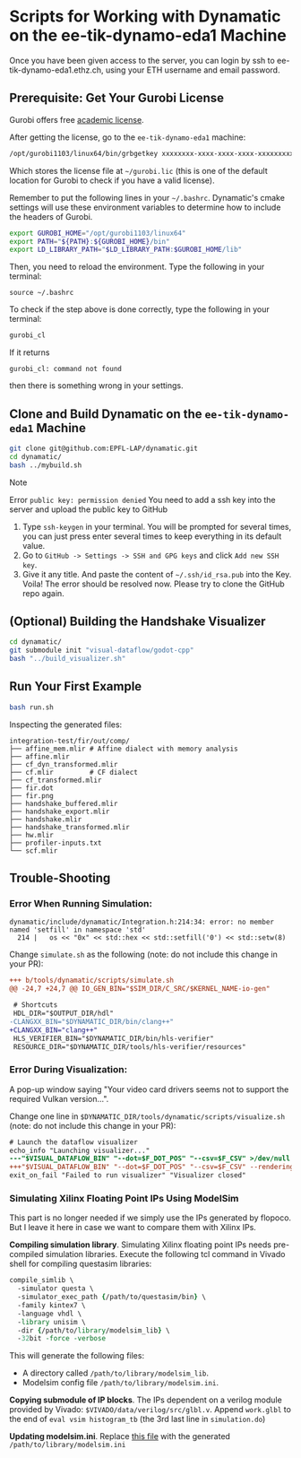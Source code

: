 # Scripts for Working with Dynamatic on the ee-tik-dynamo-eda1 Machine

Once you have been given access to the server, you can login by ssh to ee-tik-dynamo-eda1.ethz.ch, using your ETH username and email password.

## Prerequisite: Get Your Gurobi License

Gurobi offers free [academic
license](https://www.gurobi.com/academia/academic-program-and-licenses/).

After getting the license, go to the `ee-tik-dynamo-eda1` machine:

```sh
/opt/gurobi1103/linux64/bin/grbgetkey xxxxxxxx-xxxx-xxxx-xxxx-xxxxxxxxxxxx # format of your key
```

Which stores the license file at `~/gurobi.lic` (this is one of the default
location for Gurobi to check if you have a valid license).

Remember to put the following lines in your `~/.bashrc`.  Dynamatic's cmake
settings will use these environment variables to determine how to include the
headers of Gurobi.

```sh
export GUROBI_HOME="/opt/gurobi1103/linux64"
export PATH="${PATH}:${GUROBI_HOME}/bin"
export LD_LIBRARY_PATH="$LD_LIBRARY_PATH:$GUROBI_HOME/lib"
```

Then, you need to reload the environment. Type the following in your terminal:

```
source ~/.bashrc
```

To check if the step above is done correctly, type the following in your terminal:

```sh
gurobi_cl
```

If it returns 

```
gurobi_cl: command not found
```

then there is something wrong in your settings.

## Clone and Build Dynamatic on the `ee-tik-dynamo-eda1` Machine

```sh
git clone git@github.com:EPFL-LAP/dynamatic.git
cd dynamatic/
bash ../mybuild.sh
``` 

> [!NOTE]
> Error `public key: permission denied`
> You need to add a ssh key into the server and upload the public key to GitHub
> 1. Type `ssh-keygen` in your terminal. You will be prompted for several times,
>    you can just press enter several times to keep everything in its default
>    value.
> 2. Go to `GitHub -> Settings -> SSH and GPG keys` and click `Add new SSH key`.
> 3. Give it any title. And paste the content of `~/.ssh/id_rsa.pub` into the Key.
> Voila! The error should be resolved now. Please try to clone the GitHub repo
> again.


## (Optional) Building the Handshake Visualizer

```sh
cd dynamatic/
git submodule init "visual-dataflow/godot-cpp"
bash "../build_visualizer.sh"
``` 

## Run Your First Example 

```sh
bash run.sh
```

Inspecting the generated files:
```
integration-test/fir/out/comp/
├── affine_mem.mlir # Affine dialect with memory analysis
├── affine.mlir
├── cf_dyn_transformed.mlir
├── cf.mlir         # CF dialect
├── cf_transformed.mlir
├── fir.dot
├── fir.png
├── handshake_buffered.mlir
├── handshake_export.mlir
├── handshake.mlir
├── handshake_transformed.mlir
├── hw.mlir
├── profiler-inputs.txt
└── scf.mlir
```

## Trouble-Shooting

### Error When Running Simulation: 

```
dynamatic/include/dynamatic/Integration.h:214:34: error: no member named 'setfill' in namespace 'std'
  214 |   os << "0x" << std::hex << std::setfill('0') << std::setw(8)
```

Change `simulate.sh` as the following (note: do not include this change in your
PR): 
```diff
+++ b/tools/dynamatic/scripts/simulate.sh
@@ -24,7 +24,7 @@ IO_GEN_BIN="$SIM_DIR/C_SRC/$KERNEL_NAME-io-gen"

 # Shortcuts
 HDL_DIR="$OUTPUT_DIR/hdl"
-CLANGXX_BIN="$DYNAMATIC_DIR/bin/clang++"
+CLANGXX_BIN="clang++"
 HLS_VERIFIER_BIN="$DYNAMATIC_DIR/bin/hls-verifier"
 RESOURCE_DIR="$DYNAMATIC_DIR/tools/hls-verifier/resources" 
```

### Error During Visualization:

A pop-up window saying "Your video card drivers seems not to support the
required Vulkan version...".

Change one line in `$DYNAMATIC_DIR/tools/dynamatic/scripts/visualize.sh` (note:
do not include this change in your PR):

```diff
# Launch the dataflow visualizer
echo_info "Launching visualizer..."
---"$VISUAL_DATAFLOW_BIN" "--dot=$F_DOT_POS" "--csv=$F_CSV" >/dev/null
+++"$VISUAL_DATAFLOW_BIN" "--dot=$F_DOT_POS" "--csv=$F_CSV" --rendering-driver opengl3 >/dev/null
exit_on_fail "Failed to run visualizer" "Visualizer closed" 
```

### Simulating Xilinx Floating Point IPs Using ModelSim

This part is no longer needed if we simply use the IPs generated by flopoco.
But I leave it here in case we want to compare them with Xilinx IPs.

**Compiling simulation library**. Simulating Xilinx floating point IPs needs
pre-compiled simulation libraries.  Execute the following tcl command in Vivado
shell for compiling questasim libraries:

```tcl
compile_simlib \
  -simulator questa \
  -simulator_exec_path {/path/to/questasim/bin} \
  -family kintex7 \
  -language vhdl \
  -library unisim \
  -dir {/path/to/library/modelsim_lib} \
  -32bit -force -verbose
```

This will generate the following files:
- A directory called `/path/to/library/modelsim_lib`.
- Modelsim config file `/path/to/library/modelsim.ini`.

**Copying submodule of IP blocks**. The IPs dependent on a verilog module
provided by Vivado: `$VIVADO/data/verilog/src/glbl.v`. Append `work.glbl` to
the end of `eval vsim histogram_tb` (the 3rd last line in `simulation.do`)

**Updating modelsim.ini**. Replace [this
file](https://github.com/EPFL-LAP/dynamatic/blob/main/tools/hls-verifier/resources/modelsim.ini)
with the generated `/path/to/library/modelsim.ini`






